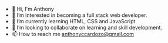 - 👋 Hi, I'm Anthony
- 👀 I’m interested in becoming a full stack web developer.
- 🌱 I’m currently learning HTML, CSS and JavaScript
- 💞️ I’m looking to collaborate on learning and skill development.
- 📫 How to reach me anthonyccardozo@gmail.com

<!---
acardozoweb/acardozoweb is a ✨ special ✨ repository because its `README.md` (this file) appears on your GitHub profile.
You can click the Preview link to take a look at your changes.
--->
